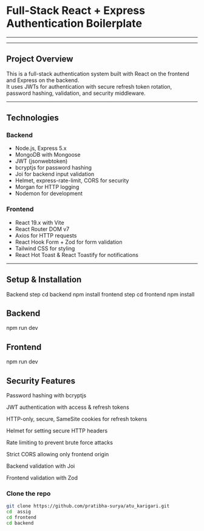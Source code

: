
# Full-Stack React + Express Authentication Boilerplate

---







---

## Project Overview

This is a full-stack authentication system built with React on the frontend and Express on the backend.  
It uses JWTs for authentication with secure refresh token rotation, password hashing, validation, and security middleware.

---

## Technologies

### Backend

- Node.js, Express 5.x  
- MongoDB with Mongoose  
- JWT (jsonwebtoken)  
- bcryptjs for password hashing  
- Joi for backend input validation  
- Helmet, express-rate-limit, CORS for security  
- Morgan for HTTP logging  
- Nodemon for development

### Frontend

- React 19.x with Vite  
- React Router DOM v7  
- Axios for HTTP requests  
- React Hook Form + Zod for form validation  
- Tailwind CSS for styling  
- React Hot Toast & React Toastify for notifications

---

## Setup & Installation
Backend step
cd backend
npm install
frontend step
cd frontend
npm install
## Backend
npm run dev
## Frontend
npm run dev
 ## Security Features
Password hashing with bcryptjs

JWT authentication with access & refresh tokens

HTTP-only, secure, SameSite cookies for refresh tokens

Helmet for setting secure HTTP headers

Rate limiting to prevent brute force attacks

Strict CORS allowing only frontend origin

Backend validation with Joi

Frontend validation with Zod











### Clone the repo

```bash
git clone https://github.com/pratibha-surya/atu_karigari.git
cd  assig
cd frontend
cd backend

